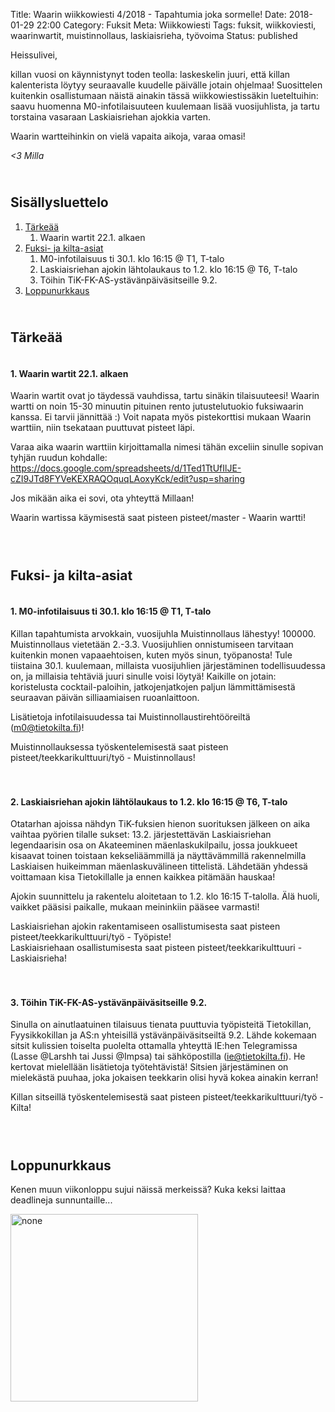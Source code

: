 Title: Waarin wiikkowiesti 4/2018 - Tapahtumia joka sormelle!
Date: 2018-01-29 22:00
Category: Fuksit
Meta: Wiikkowiesti
Tags: fuksit, wiikkoviesti, waarinwartit, muistinnollaus, laskiaisrieha, työvoima
Status: published

Heissulivei,

killan vuosi on käynnistynyt toden teolla: laskeskelin juuri, että killan kalenterista löytyy seuraavalle kuudelle päivälle jotain ohjelmaa! Suosittelen kuitenkin osallistumaan näistä ainakin tässä wiikkowiestissäkin lueteltuihin: saavu huomenna M0-infotilaisuuteen kuulemaan lisää vuosijuhlista, ja tartu torstaina vasaraan Laskiaisriehan ajokkia varten.

Waarin wartteihinkin on vielä vapaita aikoja, varaa omasi!

<em>&lt;3 Milla</em>

<h2><div id="contents" class="small box">&nbsp;</div>Sisällysluettelo</h2>

1. <a href="#tarkeaa">Tärkeää</a>
    1. Waarin wartit 22.1. alkaen
2. <a href="#fktapahtumat">Fuksi- ja kilta-asiat</a>
    1. M0-infotilaisuus ti 30.1. klo 16:15 @ T1, T-talo
    2. Laskiaisriehan ajokin lähtolaukaus to 1.2. klo 16:15 @ T6, T-talo
    3. Töihin TiK-FK-AS-ystävänpäiväsitseille 9.2.
3. <a href="#lopetus">Loppunurkkaus</a>


<h2><div id="tarkeaa" class="small box">&nbsp;</div>Tärkeää</h2>

<h4><div class="box leima">&nbsp;</div>1. Waarin wartit 22.1. alkaen</h4>

Waarin wartit ovat jo täydessä vauhdissa, tartu sinäkin tilaisuuteesi! Waarin wartti on noin 15-30 minuutin pituinen rento jutustelutuokio fuksiwaarin kanssa. Ei tarvii jännittää :) Voit napata myös pistekorttisi mukaan Waarin warttiin, niin tsekataan puuttuvat pisteet läpi.

Varaa aika waarin warttiin kirjoittamalla nimesi tähän exceliin sinulle sopivan tyhjän ruudun kohdalle:
<https://docs.google.com/spreadsheets/d/1Ted1TtUfIlJE-cZI9JTd8FYVeKEXRAQOquqLAoxyKck/edit?usp=sharing>

Jos mikään aika ei sovi, ota yhteyttä Millaan!

<div class="piste master">Waarin wartissa käymisestä saat pisteen pisteet/master - Waarin wartti!</div>

<br/>

<h2><div id="fktapahtumat" class="small box">&nbsp;</div>Fuksi- ja kilta-asiat</h2>

<h4><div class="box leima">&nbsp;</div>1. M0-infotilaisuus ti 30.1. klo 16:15 @ T1, T-talo</h4>

Killan tapahtumista arvokkain, vuosijuhla Muistinnollaus lähestyy! 100000. Muistinnollaus vietetään 2.-3.3. Vuosijuhlien onnistumiseen tarvitaan kuitenkin monen vapaaehtoisen, kuten myös sinun, työpanosta! Tule tiistaina 30.1. kuulemaan, millaista vuosijuhlien järjestäminen todellisuudessa on, ja millaisia tehtäviä juuri sinulle voisi löytyä! Kaikille on jotain: koristelusta cocktail-paloihin, jatkojenjatkojen paljun lämmittämisestä seuraavan päivän silliaamiaisen ruoanlaittoon.

Lisätietoja infotilaisuudessa tai Muistinnollaustirehtööreiltä (m0@tietokilta.fi)!

<div class="piste tyo">Muistinnollauksessa työskentelemisestä saat pisteen pisteet/teekkarikulttuuri/työ - Muistinnollaus!</div>

<br/>

<h4><div class="box leima">&nbsp;</div>2. Laskiaisriehan ajokin lähtölaukaus to 1.2. klo 16:15 @ T6, T-talo</h4>

Otatarhan ajoissa nähdyn TiK-fuksien hienon suorituksen jälkeen on aika vaihtaa pyörien tilalle sukset: 13.2. järjestettävän Laskiaisriehan legendaarisin osa on Akateeminen mäenlaskukilpailu, jossa joukkueet kisaavat toinen toistaan kekseliäämmillä ja näyttävämmillä rakennelmilla Laskiaisen huikeimman mäenlaskuvälineen tittelistä. Lähdetään yhdessä voittamaan kisa Tietokillalle ja ennen kaikkea pitämään hauskaa!

Ajokin suunnittelu ja rakentelu aloitetaan to 1.2. klo 16:15 T-talolla. Älä huoli, vaikket pääsisi paikalle, mukaan meininkiin pääsee varmasti!

<div class="piste tyo">Laskiaisriehan ajokin rakentamiseen osallistumisesta saat pisteen pisteet/teekkarikulttuuri/työ - Työpiste!</div>
<div class="piste teekkarikulttuuri">Laskiaisriehaan osallistumisesta saat pisteen pisteet/teekkarikulttuuri - Laskiaisrieha!</div>

<br/>

<h4><div class="box leima">&nbsp;</div>3. Töihin TiK-FK-AS-ystävänpäiväsitseille 9.2.</h4>

Sinulla on ainutlaatuinen tilaisuus tienata puuttuvia työpisteitä Tietokillan, Fyysikkokillan ja AS:n yhteisillä ystävänpäiväsitseiltä 9.2. Lähde kokemaan sitsit kulissien toiselta puolelta ottamalla yhteyttä IE:hen Telegramissa (Lasse @Larshh tai Jussi @Impsa) tai sähköpostilla (ie@tietokilta.fi). He kertovat mielellään lisätietoja työtehtävistä! Sitsien järjestäminen on mielekästä puuhaa, joka jokaisen teekkarin olisi hyvä kokea ainakin kerran!

<div class="piste tyo">Killan sitseillä työskentelemisestä saat pisteen pisteet/teekkarikulttuuri/työ - Kilta!</div>

<br/>

<h2><div id="lopetus" class="small box">&nbsp;</div>Loppunurkkaus</h2>

Kenen muun viikonloppu sujui näissä merkeissä? Kuka keksi laittaa deadlineja sunnuntaille...

<img src="img/16/codingcat.gif" title="koodaavakissa" style="width: 300px;" alt="none"/>

<br/>

